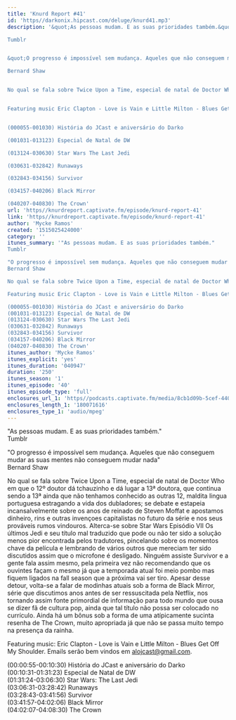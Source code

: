 ```yaml
---
title: 'Knurd Report #41'
id: 'https//darkonix.hipcast.com/deluge/knurd41.mp3'
description: '&quot;As pessoas mudam. E as suas prioridades também.&quot;

Tumblr


&quot;O progresso é impossível sem mudança. Aqueles que não conseguem mudar as suas mentes não conseguem mudar nada&quot;

Bernard Shaw


No qual se fala sobre Twice Upon a Time, especial de natal de Doctor Who em que o 12º doutor dá tchauzinho e dá lugar a 13ª doutora, que continua sendo a 13ª ainda que não tenhamos conhecido as outras 12, maldita lingua portuguesa estragando a vida dos dubladores; se debate e estapeia incansalvelmente sobre os anos de reinado de Steven Moffat e apostamos dinheiro, rins e outras invençoes capitalistas no futuro da série e nos seus prováveis rumos vindouros. Alterca-se sobre Star Wars Episódio VII Os últimos Jedi e seu título mal traduzido que pode ou não ter sido a solução menos pior encontrada pelos tradutores, pincelando sobre os momentos chave da película e lembrando de vários outros que mereciam ter sido discutidos assim que o microfone é desligado. Ninguém assiste Survivor e a gente fala assim mesmo, pela primeira vez não recomendando que os ouvintes façam o mesmo já que a temporada atual foi meio pombo mas fiquem ligados na fall season que a próxima vai ser tiro. Apesar desse detour, volta-se a falar de modinhas atuais sob a forma de Black Mirror, série que discutimos anos antes de ser ressuscitada pela Netflix, nos tornando assim fonte primordial de informação para todo mundo que ousa se dizer fã de cultura pop, ainda que tal título não possa ser colocado no currículo. Ainda há um bônus sob a forma de uma atípicamente sucinta resenha de The Crown, muito apropriada já que não se passa muito tempo na presença da rainha.


Featuring music Eric Clapton - Love is Vain e Little Milton - Blues Get Off My Shoulder. Emails serão bem vindos em alojcast@gmail.com.


(000055-001030) História do JCast e aniversário do Darko

(001031-013123) Especial de Natal de DW

(013124-030630) Star Wars The Last Jedi

(030631-032842) Runaways

(032843-034156) Survivor

(034157-040206) Black Mirror

(040207-040830) The Crown'
url: 'https//knurdreport.captivate.fm/episode/knurd-report-41'
link: 'https//knurdreport.captivate.fm/episode/knurd-report-41'
author: 'Mycke Ramos'
created: '1515025424000'
category: ''
itunes_summary: '"As pessoas mudam. E as suas prioridades também."
Tumblr

"O progresso é impossível sem mudança. Aqueles que não conseguem mudar as suas mentes não conseguem mudar nada"
Bernard Shaw

No qual se fala sobre Twice Upon a Time, especial de natal de Doctor Who em que o 12º doutor dá tchauzinho e dá lugar a 13ª doutora, que continua sendo a 13ª ainda que não tenhamos conhecido as outras 12, maldita lingua portuguesa estragando a vida dos dubladores; se debate e estapeia incansalvelmente sobre os anos de reinado de Steven Moffat e apostamos dinheiro, rins e outras invençoes capitalistas no futuro da série e nos seus prováveis rumos vindouros. Alterca-se sobre Star Wars Episódio VII Os últimos Jedi e seu título mal traduzido que pode ou não ter sido a solução menos pior encontrada pelos tradutores, pincelando sobre os momentos chave da película e lembrando de vários outros que mereciam ter sido discutidos assim que o microfone é desligado. Ninguém assiste Survivor e a gente fala assim mesmo, pela primeira vez não recomendando que os ouvintes façam o mesmo já que a temporada atual foi meio pombo mas fiquem ligados na fall season que a próxima vai ser tiro. Apesar desse detour, volta-se a falar de modinhas atuais sob a forma de Black Mirror, série que discutimos anos antes de ser ressuscitada pela Netflix, nos tornando assim fonte primordial de informação para todo mundo que ousa se dizer fã de cultura pop, ainda que tal título não possa ser colocado no currículo. Ainda há um bônus sob a forma de uma atípicamente sucinta resenha de The Crown, muito apropriada já que não se passa muito tempo na presença da rainha.

Featuring music Eric Clapton - Love is Vain e Little Milton - Blues Get Off My Shoulder. Emails serão bem vindos em alojcast@gmail.com.

(000055-001030) História do JCast e aniversário do Darko
(001031-013123) Especial de Natal de DW
(013124-030630) Star Wars The Last Jedi
(030631-032842) Runaways
(032843-034156) Survivor
(034157-040206) Black Mirror
(040207-040830) The Crown'
itunes_author: 'Mycke Ramos'
itunes_explicit: 'yes'
itunes_duration: '040947'
duration: '250'
itunes_season: '1'
itunes_episode: '40'
itunes_episode_type: 'full'
enclosures_url_1: 'https//podcasts.captivate.fm/media/8cb1d09b-5cef-440f-bd3f-7ddc9af26f90/knurd41_tc.mp3'
enclosures_length_1: '180071616'
enclosures_type_1: 'audio/mpeg'
---
```

"As pessoas mudam. E as suas prioridades também."  
Tumblr

"O progresso é impossível sem mudança. Aqueles que não conseguem mudar as suas mentes não conseguem mudar nada"  
Bernard Shaw

No qual se fala sobre Twice Upon a Time, especial de natal de Doctor Who em que o 12º doutor dá tchauzinho e dá lugar a 13ª doutora, que continua sendo a 13ª ainda que não tenhamos conhecido as outras 12, maldita lingua portuguesa estragando a vida dos dubladores; se debate e estapeia incansalvelmente sobre os anos de reinado de Steven Moffat e apostamos dinheiro, rins e outras invençoes capitalistas no futuro da série e nos seus prováveis rumos vindouros. Alterca-se sobre Star Wars Episódio VII Os últimos Jedi e seu título mal traduzido que pode ou não ter sido a solução menos pior encontrada pelos tradutores, pincelando sobre os momentos chave da película e lembrando de vários outros que mereciam ter sido discutidos assim que o microfone é desligado. Ninguém assiste Survivor e a gente fala assim mesmo, pela primeira vez não recomendando que os ouvintes façam o mesmo já que a temporada atual foi meio pombo mas fiquem ligados na fall season que a próxima vai ser tiro. Apesar desse detour, volta-se a falar de modinhas atuais sob a forma de Black Mirror, série que discutimos anos antes de ser ressuscitada pela Netflix, nos tornando assim fonte primordial de informação para todo mundo que ousa se dizer fã de cultura pop, ainda que tal título não possa ser colocado no currículo. Ainda há um bônus sob a forma de uma atípicamente sucinta resenha de The Crown, muito apropriada já que não se passa muito tempo na presença da rainha.

Featuring music: Eric Clapton - Love is Vain e Little Milton - Blues Get Off My Shoulder. Emails serão bem vindos em alojcast@gmail.com.

(00:00:55-00:10:30) História do JCast e aniversário do Darko  
(00:10:31-01:31:23) Especial de Natal de DW  
(01:31:24-03:06:30) Star Wars: The Last Jedi  
(03:06:31-03:28:42) Runaways  
(03:28:43-03:41:56) Survivor  
(03:41:57-04:02:06) Black Mirror  
(04:02:07-04:08:30) The Crown